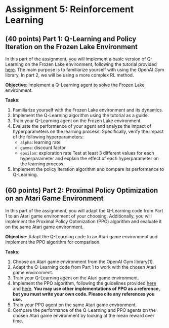# Assignment 5: Reinforcement Learning

## (40 points) Part 1: Q-Learning and Policy Iteration on the Frozen Lake Environment

In this part of the assignment, you will implement a basic version of Q-Learning on the Frozen Lake environment, following the tutorial provided [here](https://gymnasium.farama.org/tutorials/training_agents/FrozenLake_tuto/).
The main purpose is to familiarize yourself with using the OpenAI Gym library. In part 2, we will be using a more complex RL method.

**Objective**: Implement a Q-Learning agent to solve the Frozen Lake environment.

**Tasks**:

1. Familiarize yourself with the Frozen Lake environment and its dynamics.
2. Implement the Q-Learning algorithm using the tutorial as a guide.
3. Train your Q-Learning agent on the Frozen Lake environment.
4. Evaluate the performance of your agent and analyze the impact of hyperparameters on the learning process. Specifically, verify the impact of the following hyperparameters:
    - `alpha`: learning rate
    - `gamma`: discount factor
    - `epsilon`: exploration rate
    Test at least 3 different values for each hyperparameter and explain the effect of each hyperparameter on the learning process.
5. Implement the policy iteration algorithm and compare its performance to Q-Learning.

## (60 points) Part 2: Proximal Policy Optimization on an Atari Game Environment

In this part of the assignment, you will adapt the Q-Learning code from Part 1 to an Atari game environment of your choosing. Additionally, you will implement the Proximal Policy Optimization (PPO) algorithm and evaluate it on the same Atari game environment.

**Objective**: Adapt the Q-Learning code to an Atari game environment and implement the PPO algorithm for comparison.

**Tasks**:

1. Choose an Atari game environment from the OpenAI Gym library[1].
2. Adapt the Q-Learning code from Part 1 to work with the chosen Atari game environment.
3. Train your Q-Learning agent on the Atari game environment.
4. Implement the PPO algorithm, following the guidelines provided [here](https://openai.com/research/openai-baselines-ppo/) and [here](https://www.youtube.com/watch?v=MEt6rrxH8W4). **You may use other implementations of PPO as a reference, but you must write your own code. Please cite any references you use.**
5. Train your PPO agent on the same Atari game environment.
6. Compare the performance of the Q-Learning and PPO agents on the chosen Atari game environment by looking at the mean reward over time.